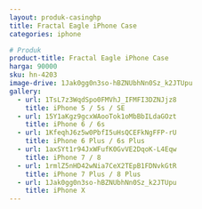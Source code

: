 ```yaml
---
layout: produk-casinghp
title: Fractal Eagle iPhone Case
categories: iphone

# Produk
product-title: Fractal Eagle iPhone Case
harga: 90000
sku: hn-4203
image-drive: 1Jak0gg0n3so-hBZNUbhNn0Sz_k2JTUpu
gallery:
  - url: 1TsL7z3WqdSpo0FMVhJ_IFMFI3DZNJjz8
    title: iPhone 5 / 5s / SE
  - url: 15Y1aKgz9gcxWAooTok1oMbBbILdaGOzt
    title: iPhone 6 / 6s
  - url: 1KfeqhJ6z5w0PbfI5uHsQCEFkNgFFP-rU
    title: iPhone 6 Plus / 6s Plus
  - url: 1axSYt1r94JxWFufK0GvVE2DqoK-L4Eqw
    title: iPhone 7 / 8
  - url: 1rmlZ5nHD42wNia7CeX2TEpB1FDNvkGtR
    title: iPhone 7 Plus / 8 Plus
  - url: 1Jak0gg0n3so-hBZNUbhNn0Sz_k2JTUpu
    title: iPhone X
---
```

